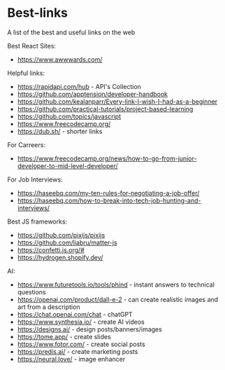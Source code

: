 # Best-links
A list of the best and useful links on the web

Best React Sites:
- https://www.awwwards.com/

Helpful links:
- https://rapidapi.com/hub - API's Collection
- https://github.com/apptension/developer-handbook
- https://github.com/kealanparr/Every-link-I-wish-I-had-as-a-beginner
- https://github.com/practical-tutorials/project-based-learning
- https://github.com/topics/javascript
- https://www.freecodecamp.org/
- https://dub.sh/ - shorter links

For Carreers:
- https://www.freecodecamp.org/news/how-to-go-from-junior-developer-to-mid-level-developer/

For Job Interviews:
- https://haseebq.com/my-ten-rules-for-negotiating-a-job-offer/
- https://haseebq.com/how-to-break-into-tech-job-hunting-and-interviews/

Best JS frameworks:
- https://github.com/pixijs/pixijs
- https://github.com/liabru/matter-js
- https://confetti.js.org/#
- https://hydrogen.shopify.dev/


AI:
- https://www.futuretools.io/tools/phind - instant answers to technical questions
- https://openai.com/product/dall-e-2 - can create realistic images and art from a description
- https://chat.openai.com/chat - chatGPT
- https://www.synthesia.io/ - create AI videos
- https://designs.ai/ - design posts/banners/images
- https://tome.app/ - create slides
- https://www.fotor.com/ - create social posts
- https://predis.ai/ - create marketing posts
- https://neural.love/ - image enhancer
